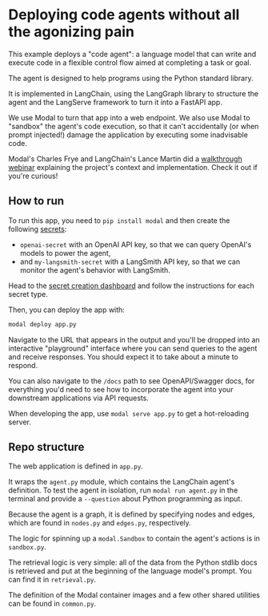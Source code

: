 # Deploying code agents without all the agonizing pain

This example deploys a "code agent": a language model that can write and execute
code in a flexible control flow aimed at completing a task or goal.

The agent is designed to help programs using the Python standard library.

It is implemented in LangChain, using the LangGraph library to structure the agent
and the LangServe framework to turn it into a FastAPI app.

We use Modal to turn that app into a web endpoint. We also use Modal to
"sandbox" the agent's code execution, so that it can't accidentally (or when
prompt injected!) damage the application by executing some inadvisable code.

Modal's Charles Frye and LangChain's Lance Martin did a
[walkthrough webinar](https://www.youtube.com/watch?v=X3yzWtAkaeo) explaining
the project's context and implementation. Check it out if you're curious!

## How to run

To run this app, you need to `pip install modal` and then create the following
[secrets](https://modal.com/docs/guide/secrets):

- `openai-secret` with an OpenAI API key, so that we can query OpenAI's
  models to power the agent,
- and `my-langsmith-secret` with a LangSmith API key, so that we can monitor the
  agent's behavior with LangSmith.

Head to the
[secret creation dashboard](https://modal.com/charles-modal-labs/secrets/create)
and follow the instructions for each secret type.

Then, you can deploy the app with:

```bash
modal deploy app.py
```

Navigate to the URL that appears in the output and you'll be dropped into an
interactive "playground" interface where you can send queries to the agent and
receive responses. You should expect it to take about a minute to respond.

You can also navigate to the `/docs` path to see OpenAPI/Swagger docs, for
everything you'd need to see how to incorporate the agent into your downstream
applications via API requests.

When developing the app, use `modal serve app.py` to get a hot-reloading server.

## Repo structure

The web application is defined in `app.py`.

It wraps the `agent.py` module, which contains the LangChain agent's definition.
To test the agent in isolation, run `modal run agent.py` in the terminal and
provide a `--question` about Python programming as input.

Because the agent is a graph, it is defined by specifying nodes and edges, which
are found in `nodes.py` and `edges.py`, respectively.

The logic for spinning up a `modal.Sandbox` to contain the agent's actions is in
`sandbox.py`.

The retrieval logic is very simple: all of the data from the Python stdlib docs is
retrieved and put at the beginning of the language model's prompt. You can find
it in `retrieval.py`.

The definition of the Modal container images and a few other shared utilities
can be found in `common.py`.
